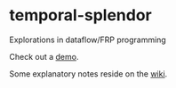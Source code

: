 # temporal-splendor
Explorations in dataflow/FRP programming

Check out a [demo](http://rsimmons.github.io/temporal-splendor/).

Some explanatory notes reside on the [wiki](https://github.com/rsimmons/temporal-splendor/wiki).
